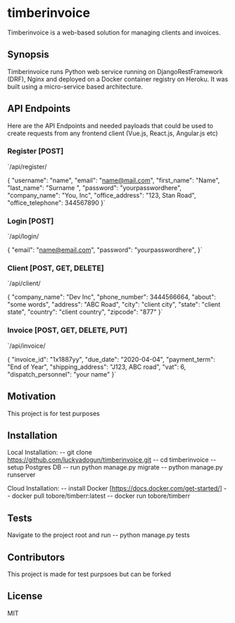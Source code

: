 # timberinvoice
Timberinvoice is a web-based  solution for managing clients and invoices.

## Synopsis

Timberinvoice runs Python web service running on DjangoRestFramework (DRF), Nginx and deployed on a Docker container registry on Heroku. It was built using a micro-service based architecture.

## API Endpoints

Here are the API Endpoints and needed payloads that could be used to create requests from any frontend client (Vue.js, React.js, Angular.js etc)

### Register [POST]
`/api/register/

{
	"username": "name",
	"email": "name@mail.com",
	"first_name": "Name",
	"last_name": "Surname ",
	"password": "yourpasswordhere",
	"company_name": "You, Inc",
	"office_address": "123, Stan Road",
	"office_telephone": 344567890
}`

### Login [POST]
`/api/login/

{
	"email": "name@email.com",
	"password": "yourpasswordhere",
}`

### Client [POST, GET, DELETE]
`/api/client/

{
	"company_name": "Dev Inc",
	"phone_number": 3444566664,
	"about": "some words",
	"address": "ABC Road",
	"city": "client city",
	"state": "client state",
	"country": "client country",
	"zipcode": "877"
}`

### Invoice [POST, GET, DELETE, PUT]
`/api/invoice/

{
	"invoice_id": "1x1887yy",
	"due_date": "2020-04-04",
	"payment_term": "End of Year",
	"shipping_address": "J123, ABC road",
	"vat": 6,
	"dispatch_personnel": "your name"
}`

## Motivation

This project is for test purposes 

## Installation

Local Installation:
-- git clone https://github.com/luckyadogun/timberinvoice.git
-- cd timberinvoice
-- setup Postgres DB
-- run python manage.py migrate
-- python manage.py runserver

Cloud Installation:
-- install Docker [https://docs.docker.com/get-started/]
-- docker pull tobore/timberr:latest
-- docker run tobore/timberr

## Tests

Navigate to the project root and run
-- python manage.py tests

## Contributors

This project is made for test purpsoes but can be forked

## License

MIT
